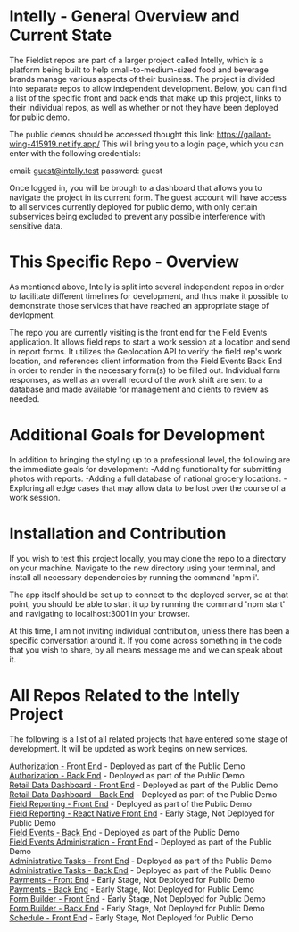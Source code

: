 # Intelly - General Overview and Current State

The Fieldist repos are part of a larger project called Intelly, which is a platform being built to help small-to-medium-sized food and beverage brands manage various aspects of their business. The project is divided into separate repos to allow independent development. Below, you can find a list of the specific front and back ends that make up this project, links to their individual repos, as well as whether or not they have been deployed for public demo.

The public demos should be accessed thought this link: https://gallant-wing-415919.netlify.app/
This will bring you to a login page, which you can enter with the following credentials:

email: guest@intelly.test
password: guest

Once logged in, you will be brough to a dashboard that allows you to navigate the project in its current form. The guest account will have access to all services currently deployed for public demo, with only certain subservices being excluded to prevent any possible interference with sensitive data.

# This Specific Repo - Overview

As mentioned above, Intelly is split into several independent repos in order to facilitate different timelines for development, and thus make it possible to demonstrate those services that have reached an appropriate stage of devlopment.

The repo you are currently visiting is the front end for the Field Events application. It allows field reps to start a work session at a location and send in report forms. It utilizes the Geolocation API to verify the field rep's work location, and references client information from the Field Events Back End in order to render in the necessary form(s) to be filled out. Individual form responses, as well as an overall record of the work shift are sent to a database and made available for management and clients to review as needed.

# Additional Goals for Development

In addition to bringing the styling up to a professional level, the following are the immediate goals for development:
-Adding functionality for submitting photos with reports.
-Adding a full database of national grocery locations.
-Exploring all edge cases that may allow data to be lost over the course of a work session.

# Installation and Contribution

If you wish to test this project locally, you may clone the repo to a directory on your machine. Navigate to the new directory using your terminal, and install all necessary dependencies by running the command 'npm i'.

The app itself should be set up to connect to the deployed server, so at that point, you should be able to start it up by running the command 'npm start' and navigating to localhost:3001 in your browser.

At this time, I am not inviting individual contribution, unless there has been a specific conversation around it. If you come across something in the code that you wish to share, by all means message me and we can speak about it.

# All Repos Related to the Intelly Project

The following is a list of all related projects that have entered some stage of development. It will be updated as work begins on new services.

<a href="https://github.com/tomekregulski/intelly-auth-client">Authorization - Front End</a> - Deployed as part of the Public Demo <br>
<a href="https://github.com/tomekregulski/intelly-auth-service">Authorization - Back End</a> - Deployed as part of the Public Demo <br>
<a href="https://github.com/tomekregulski/intelly">Retail Data Dashboard - Front End</a> - Deployed as part of the Public Demo <br>
<a href="https://github.com/tomekregulski/intelly-server">Retail Data Dashboard - Back End</a> - Deployed as part of the Public Demo <br>
<a href="https://github.com/tomekregulski/fieldist-rep-web-client">Field Reporting - Front End</a> - Deployed as part of the Public Demo <br>
<a href="https://github.com/tomekregulski/fieldist-rep-react-native">Field Reporting - React Native Front End</a> - Early Stage, Not Deployed for Public Demo <br>
<a href="https://github.com/tomekregulski/fieldist-back-end">Field Events - Back End</a> - Deployed as part of the Public Demo <br>
<a href="https://github.com/tomekregulski/fieldist-admin-web-client">Field Events Administration - Front End</a> - Deployed as part of the Public Demo <br>
<a href="https://github.com/tomekregulski/intelly-admin-tasks-client">Administrative Tasks - Front End</a> - Deployed as part of the Public Demo <br>
<a href="https://github.com/tomekregulski/intelly-admin-task-server">Administrative Tasks - Back End</a> - Deployed as part of the Public Demo<br>
<a href="https://github.com/tomekregulski/intelly-payments-client">Payments - Front End</a> - Early Stage, Not Deployed for Public Demo <br>
<a href="https://github.com/tomekregulski/intelly-payments-server">Payments - Back End</a> - Early Stage, Not Deployed for Public Demo <br>
<a href="https://github.com/tomekregulski/intelly-form-builder-client">Form Builder - Front End</a> - Early Stage, Not Deployed for Public Demo <br>
<a href="https://github.com/tomekregulski/intelly-form-builder-server">Form Builder - Back End</a> - Early Stage, Not Deployed for Public Demo <br>
<a href="https://github.com/tomekregulski/intelly-schedule-client">Schedule - Front End</a> - Early Stage, Not Deployed for Public Demo <br>
